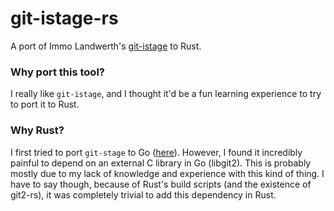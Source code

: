 # git-istage-rs
A port of Immo Landwerth's [git-istage](https://github.com/terrajobst/git-istage/) to Rust.

### Why port this tool?
I really like `git-istage`, and I thought it'd be a fun learning experience to try to port it to Rust.

### Why Rust?
I first tried to port `git-stage` to Go ([here](https://github.com/cszczepaniak/go-istage)). However, I found it incredibly painful to depend on an external C library in Go (libgit2).
This is probably mostly due to my lack of knowledge and experience with this kind of thing. I have to say though, because of Rust's build scripts (and the existence of git2-rs), it 
was completely trivial to add this dependency in Rust.

